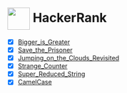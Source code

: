 # [<img align="center" width="50" height="50" src="https://hrcdn.net/fcore/assets/brand/h_mark_sm-966d2b45e3.svg">][link] HackerRank

- [x] [Bigger_is_Greater](https://www.hackerrank.com/challenges/bigger-is-greater/problem)
- [x] [Save_the_Prisoner](https://www.hackerrank.com/challenges/save-the-prisoner/problem)
- [x] [Jumping_on_the_Clouds_Revisited](https://www.hackerrank.com/challenges/jumping-on-the-clouds-revisited/problem)
- [x] [Strange_Counter](https://www.hackerrank.com/challenges/strange-code/problem)
- [x] [Super_Reduced_String](https://www.hackerrank.com/challenges/reduced-string/problem)
- [x] [CamelCase](https://www.hackerrank.com/challenges/camelcase/problem)

[link]: https://www.hackerrank.com/
